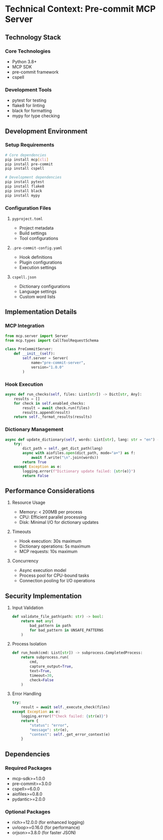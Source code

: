 # Technical Context: Pre-commit MCP Server

## Technology Stack

### Core Technologies
- Python 3.8+
- MCP SDK
- pre-commit framework
- cspell

### Development Tools
- pytest for testing
- flake8 for linting
- black for formatting
- mypy for type checking

## Development Environment

### Setup Requirements
```bash
# Core dependencies
pip install mcp[cli]
pip install pre-commit
pip install cspell

# Development dependencies
pip install pytest
pip install flake8
pip install black
pip install mypy
```

### Configuration Files
1. `pyproject.toml`
   - Project metadata
   - Build settings
   - Tool configurations

2. `.pre-commit-config.yaml`
   - Hook definitions
   - Plugin configurations
   - Execution settings

3. `cspell.json`
   - Dictionary configurations
   - Language settings
   - Custom word lists

## Implementation Details

### MCP Integration
```python
from mcp.server import Server
from mcp.types import CallToolRequestSchema

class PreCommitServer:
    def __init__(self):
        self.server = Server(
            name="pre-commit-server",
            version="1.0.0"
        )
```

### Hook Execution
```python
async def run_checks(self, files: List[str]) -> Dict[str, Any]:
    results = []
    for check in self.enabled_checks:
        result = await check.run(files)
        results.append(result)
    return self._format_results(results)
```

### Dictionary Management
```python
async def update_dictionary(self, words: List[str], lang: str = "en") -> bool:
    try:
        dict_path = self._get_dict_path(lang)
        async with aiofiles.open(dict_path, mode="a+") as f:
            await f.write("\n".join(words))
        return True
    except Exception as e:
        logging.error(f"Dictionary update failed: {str(e)}")
        return False
```

## Performance Considerations

1. Resource Usage
   - Memory: < 200MB per process
   - CPU: Efficient parallel processing
   - Disk: Minimal I/O for dictionary updates

2. Timeouts
   - Hook execution: 30s maximum
   - Dictionary operations: 5s maximum
   - MCP requests: 10s maximum

3. Concurrency
   - Async execution model
   - Process pool for CPU-bound tasks
   - Connection pooling for I/O operations

## Security Implementation

1. Input Validation
   ```python
   def validate_file_path(path: str) -> bool:
       return not any(
           bad_pattern in path
           for bad_pattern in UNSAFE_PATTERNS
       )
   ```

2. Process Isolation
   ```python
   def run_hook(cmd: List[str]) -> subprocess.CompletedProcess:
       return subprocess.run(
           cmd,
           capture_output=True,
           text=True,
           timeout=30,
           check=False
       )
   ```

3. Error Handling
   ```python
   try:
       result = await self._execute_check(files)
   except Exception as e:
       logging.error(f"Check failed: {str(e)}")
       return {
           "status": "error",
           "message": str(e),
           "context": self._get_error_context(e)
       }
   ```

## Dependencies

### Required Packages
- mcp-sdk>=1.0.0
- pre-commit>=3.0.0
- cspell>=6.0.0
- aiofiles>=0.8.0
- pydantic>=2.0.0

### Optional Packages
- rich>=12.0.0 (for enhanced logging)
- uvloop>=0.16.0 (for performance)
- orjson>=3.8.0 (for faster JSON)